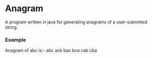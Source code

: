 # Anagram
A program written in java for generating anagrams of a user-submitted string.

### Example
Anagram of abc is:-
abc
acb
bac
bca
cab
cba
